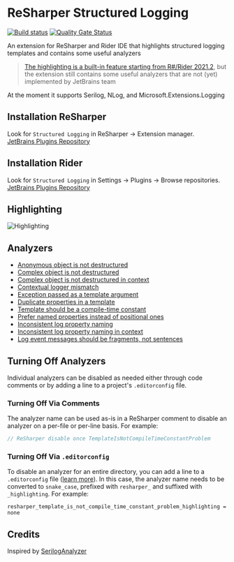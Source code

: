 # ReSharper Structured Logging
[![Build status](https://ci.appveyor.com/api/projects/status/c4riih64hbd4sebw?svg=true)](https://ci.appveyor.com/project/olsh/resharper-structured-logging)
[![Quality Gate Status](https://sonarcloud.io/api/project_badges/measure?project=resharper-structured-logging&metric=alert_status)](https://sonarcloud.io/dashboard?id=resharper-structured-logging)

An extension for ReSharper and Rider IDE that highlights structured logging templates and contains some useful analyzers

> [The highlighting is a built-in feature starting from R#/Rider 2021.2](https://github.com/olsh/resharper-structured-logging/issues/35#issuecomment-900883583), 
> but the extension still contains some useful analyzers that are not (yet) implemented by JetBrains team

At the moment it supports Serilog, NLog, and Microsoft.Extensions.Logging

## Installation ReSharper

Look for `Structured Logging` in ReSharper -> Extension manager.  
[JetBrains Plugins Repository](https://plugins.jetbrains.com/plugin/12083-structured-logging)

## Installation Rider

Look for `Structured Logging` in Settings -> Plugins -> Browse repositories.  
[JetBrains Plugins Repository](https://plugins.jetbrains.com/plugin/12832-structured-logging)

## Highlighting

![Highlighting](https://github.com/olsh/resharper-structured-logging/raw/master/images/highlighting.png)

## Analyzers

* [Anonymous object is not destructured](rules/AnonymousObjectDestructuringProblem.md)           
* [Complex object is not destructured](rules/ComplexObjectDestructuringProblem.md)               
* [Complex object is not destructured in context](rules/ComplexObjectInContextDestructuringProblem.md)               
* [Contextual logger mismatch](rules/ContextualLoggerProblem.md)                                 
* [Exception passed as a template argument](rules/ExceptionPassedAsTemplateArgumentProblem.md)   
* [Duplicate properties in a template](rules/TemplateDuplicatePropertyProblem.md)                
* [Template should be a compile-time constant](rules/TemplateIsNotCompileTimeConstantProblem.md) 
* [Prefer named properties instead of positional ones](rules/PositionalPropertyUsedProblem.md) 
* [Inconsistent log property naming](rules/InconsistentLogPropertyNaming.md) 
* [Inconsistent log property naming in context](rules/InconsistentContextLogPropertyNaming.md) 
* [Log event messages should be fragments, not sentences](rules/LogMessageIsSentenceProblem.md) 

## Turning Off Analyzers

Individual analyzers can be disabled as needed either through code comments or by adding a line to a project's
`.editorconfig` file.

### Turning Off Via Comments

The analyzer name can be used as-is in a ReSharper comment to disable an analyzer on a per-file or per-line basis.
For example:

```csharp
// ReSharper disable once TemplateIsNotCompileTimeConstantProblem
```

### Turning Off Via `.editorconfig`

To disable an analyzer for an entire directory, you can add a line to a `.editorconfig` file
([learn more](https://editorconfig.org)). In this case, the analyzer name needs to be converted to `snake_case`, prefixed
with `resharper_` and suffixed with `_highlighting`. For example:

```editorconfig
resharper_template_is_not_compile_time_constant_problem_highlighting = none
```

## Credits

Inspired by [SerilogAnalyzer](https://github.com/Suchiman/SerilogAnalyzer)
